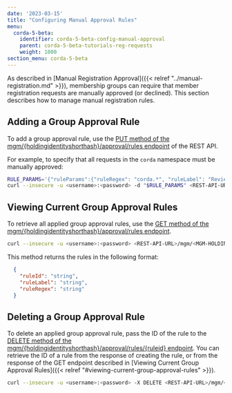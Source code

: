 ```yaml
---
date: '2023-03-15'
title: "Configuring Manual Approval Rules"
menu:
  corda-5-beta:
    identifier: corda-5-beta-config-manual-approval
    parent: corda-5-beta-tutorials-reg-requests
    weight: 1000
section_menu: corda-5-beta
---
```

As described in [Manual Registration Approval]({{< relref "../manual-registration.md" >}}), membership groups can require that member registration requests are manually approved (or declined). This section describes how to manage manual registration rules.

## Adding a Group Approval Rule

To add a group approval rule, use the [PUT method of the mgm/{holdingidentityshorthash}/approval/rules endpoint](../../rest-api/C5_OpenAPI.html#tag/MGM-API/operation/post_mgm__holdingidentityshorthash__approval_rules) of the REST API.

For example, to specify that all requests in the `corda` namespace must be manually approved:

```bash
RULE_PARAMS='{"ruleParams":{"ruleRegex": "corda.*", "ruleLabel": "Review all changes to keys in the Corda namespace"}}'
curl --insecure -u <username>:<password> -d "$RULE_PARAMS" <REST-API-URL>/mgm/<MGM-HOLDING-ID>/approval/rules
```

## Viewing Current Group Approval Rules

To retrieve all applied group approval rules, use the [GET method of the
mgm/{holdingidentityshorthash}/approval/rules endpoint](../../rest-api/C5_OpenAPI.html#tag/MGM-API/operation/get_mgm__holdingidentityshorthash__approval_rules).

```bash
curl --insecure -u <username>:<password> <REST-API-URL>/mgm/<MGM-HOLDING-ID>/approval/rules
```

This method returns the rules in the following format:
```JSON
  {
    "ruleId": "string",
    "ruleLabel": "string",
    "ruleRegex": "string"
  }
```

## Deleting a Group Approval Rule

To delete an applied group approval rule, pass the ID of the rule to the [DELETE method of the
mgm/{holdingidentityshorthash}/approval/rules/{ruleid} endpoint](../../rest-api/C5_OpenAPI.html#tag/MGM-API/operation/delete_mgm__holdingidentityshorthash__approval_rules__ruleid_). You can retrieve the ID of a rule from the response of creating the rule, or from the response of the GET endpoint described in [Viewing Current Group Approval Rules]({{< relref "#viewing-current-group-approval-rules" >}}).

```bash
curl --insecure -u <username>:<password> -X DELETE <REST-API-URL>/mgm/<MGM-HOLDING-ID>/approval/rules/<RULE-ID>
```